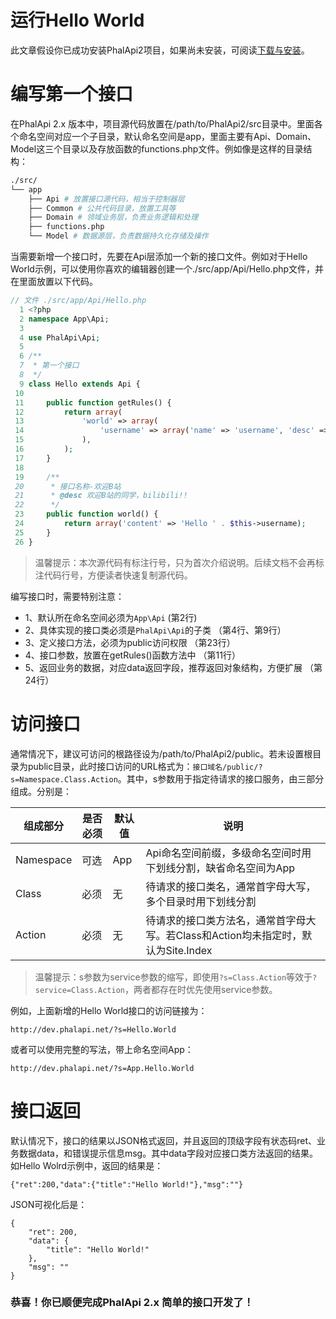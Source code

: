 # 运行Hello World

此文章假设你已成功安装PhalApi2项目，如果尚未安装，可阅读[下载与安装](http://docs.phalapi.net/#/v2.0/download-and-setup)。  

# 编写第一个接口

在PhalApi 2.x 版本中，项目源代码放置在/path/to/PhalApi2/src目录中。里面各个命名空间对应一个子目录，默认命名空间是app，里面主要有Api、Domain、Model这三个目录以及存放函数的functions.php文件。例如像是这样的目录结构：  
```bash
./src/
└── app
    ├── Api # 放置接口源代码，相当于控制器层
    ├── Common # 公共代码目录，放置工具等
    ├── Domain # 领域业务层，负责业务逻辑和处理
    ├── functions.php
    └── Model # 数据源层，负责数据持久化存储及操作
```

当需要新增一个接口时，先要在Api层添加一个新的接口文件。例如对于Hello World示例，可以使用你喜欢的编辑器创建一个./src/app/Api/Hello.php文件，并在里面放置以下代码。  
```php
// 文件 ./src/app/Api/Hello.php
  1 <?php
  2 namespace App\Api;
  3 
  4 use PhalApi\Api;
  5 
  6 /**
  7  * 第一个接口
  8  */
  9 class Hello extends Api {
 10 
 11     public function getRules() {
 12         return array(
 13             'world' => array(
 14                 'username' => array('name' => 'username', 'desc' => 'B站账号名称'),
 15             ),
 16         );
 17     }
 18 
 19     /**
 20      * 接口名称-欢迎B站
 21      * @desc 欢迎B站的同学，bilibili!!
 22      */
 23     public function world() {
 24         return array('content' => 'Hello ' . $this->username);
 25     }
 26 }
```

> 温馨提示：本次源代码有标注行号，只为首次介绍说明。后续文档不会再标注代码行号，方便读者快速复制源代码。  

编写接口时，需要特别注意：  

 + 1、默认所在命名空间必须为```App\Api``` (第2行)
 + 2、具体实现的接口类必须是```PhalApi\Api```的子类 （第4行、第9行）
 + 3、定义接口方法，必须为public访问权限  （第23行）
 + 4、接口参数，放置在getRules()函数方法中  （第11行）
 + 5、返回业务的数据，对应data返回字段，推荐返回对象结构，方便扩展 （第24行）

# 访问接口

 通常情况下，建议可访问的根路径设为/path/to/PhalApi2/public。若未设置根目录为public目录，此时接口访问的URL格式为：```接口域名/public/?s=Namespace.Class.Action```。其中，s参数用于指定待请求的接口服务，由三部分组成。分别是：    

组成部分|是否必须|默认值|说明
---|---|---|---
Namespace|可选|App|Api命名空间前缀，多级命名空间时用下划线分割，缺省命名空间为App
Class|必须|无|待请求的接口类名，通常首字母大写，多个目录时用下划线分割
Action|必须|无|待请求的接口类方法名，通常首字母大写。若Class和Action均未指定时，默认为Site.Index

> 温馨提示：s参数为service参数的缩写，即使用```?s=Class.Action```等效于```?service=Class.Action```，两者都存在时优先使用service参数。

例如，上面新增的Hello World接口的访问链接为：  
```
http://dev.phalapi.net/?s=Hello.World
```

或者可以使用完整的写法，带上命名空间App：  
```
http://dev.phalapi.net/?s=App.Hello.World
```

# 接口返回

默认情况下，接口的结果以JSON格式返回，并且返回的顶级字段有状态码ret、业务数据data，和错误提示信息msg。其中data字段对应接口类方法返回的结果。如Hello Wolrd示例中，返回的结果是：  
```
{"ret":200,"data":{"title":"Hello World!"},"msg":""}
```

JSON可视化后是：  
```
{
    "ret": 200,
    "data": {
        "title": "Hello World!"
    },
    "msg": ""
}
```


### 恭喜！你已顺便完成PhalApi 2.x 简单的接口开发了！  

